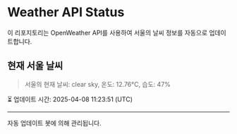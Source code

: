 
# Weather API Status

이 리포지토리는 OpenWeather API를 사용하여 서울의 날씨 정보를 자동으로 업데이트합니다.

## 현재 서울 날씨
> 서울의 현재 날씨: clear sky, 온도: 12.76°C, 습도: 47%

⏳ 업데이트 시간: 2025-04-08 11:23:51 (UTC)

---
자동 업데이트 봇에 의해 관리됩니다.
